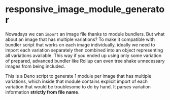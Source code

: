 # responsive_image_module_generator

Nowadays we can `import` an image file thanks to module bundlers. But what about an image that has multiple variations? To make it compatible with bundler script that works on each image individually, ideally we need to import each variation separately then combined into an object representing all variations available. This way if you ended up using only some variation of prepared, advanced bundler like Rollup can even tree shake unnecessary images from being included.

This is a Deno script to generate 1 module per image that has multiple variations, which inside that module contains explicit import of each variation that would be troublesome to do by hand. It parses variation information **strictly from file name**.
